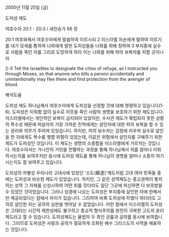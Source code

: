 2005년 11월 25일 (금)

도피성 제도



여호수아 20:1 - 20:3 / 새찬송가 66 장


20:1 여호와께서 여호수아에게 말씀하여 이르시되 2 이스라엘 자손에게 말하여 이르기를 내가 모세를 통하여 너희에게 말한 도피성들을 너희를 위해 정하여 3 부지중에 실수로 사람을 죽인 자를 그리로 도망하게 하라 이는 너희를 위해 피의 보복자를 피할 곳이니라 

2-3 Tell the Israelites to designate the cities of refuge, as I instructed you through Moses, so that anyone who kills a person accidentally and unintentionally may flee there and find protection from the avenger of blood.

해석도움





도피성 제도 
하나님께서 여호수아에게 도피성을 선정할 것에 대해 명령하고 있습니다(1-6). 도피성은 미워함 없이 실수로 이웃을 죽인 사람의 생명을 보호하기 위한 제도입니다. 이스라엘에서는 개인적인 보복이 금지되어 있었지만, 수사관 제도가 확립되지 못한 상황의 특수성 때문에 피살자의 가장 가까운 친척에게는 살인자에 대한 피의 보복을 할 수 있는 권리와 의무가 주어져 있었습니다. 하지만, 피의 보수자는 감정에 치우쳐 실수로 살인을 한 자에게도 복수를 행할 위험이 있었는데, 이같은 위험에서 살인자를 구해주기 위한 제도가 도피성인 것입니다. 이 제도는 생명의 소중함을 이스라엘에게 가르치는 것입니다. 여호수아서는 가나안의 거민을 전멸하는 과정을 통해 하나님께서 죄를 얼마나 미워하시는지를 보여주지만 동시에 도피성 제도를 통해 하나님이 생명을 얼마나 소중히 여기시는지도 잘 보여주고 있습니다. 

도피성의 차별성 
우리나라 고대사에 있었던 '소도(蘇塗)'제도처럼 고대 여러 민족들 중에는 도피성과 비슷한 제도가 있었습니다. 하지만, 그 같은 성역제도는 종교권력이 통치하는 성역 그 자체를 신성시하여 어떤 죄를 짓더라도 일단 그곳에 피신하면 다 보호받을 수 있었던 것이었습니다. 그러나 성경에 나오는 도피성은 부지중에 살인한 자에 한해서만 제공되었다는 점에서 차이가 있습니다. 그리하여 비록 도피성에 피했다 하더라도 고의로 살인한 자는 공의의 심판을 벗어날 수 없었습니다. 이런 점에서 이스라엘의 도피성은 고대라는 시간적 제한성에도 불구하고 종교적 형식주의를 완전히 극복한 고도의 윤리제도라고 할 수 있습니다. 도피성제도는 율법의 두 축인 긍휼과 공의를 동시에 보여줍니다. 그러므로 도피성은 사랑과 공의가 절묘하게 조화된 예수 그리스도의 사역을 예표하는 것입니다.